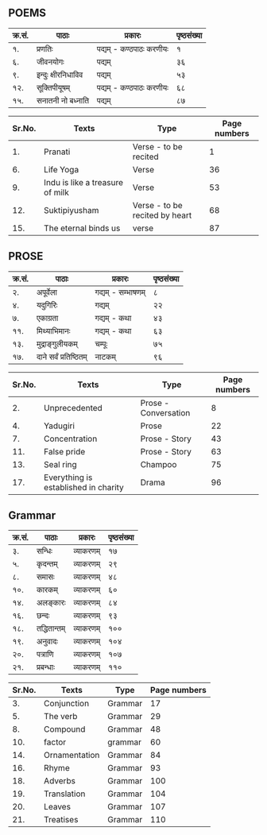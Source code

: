 ## POEMS

|क्र.सं.| पाठाः |प्रकारः|पृष्ठसंख्या|
|-|-|-|-|
|१.| प्रणतिः |पद्यम् - कण्ठपाठः करणीयः |१|
|६.| जीवनयोगः |पद्यम् |३६|
|९.| इन्दुः क्षीरनिधाविव| पद्यम् |५३|
|१२.| सूक्तिपीयूषम् |पद्यम् - कण्ठपाठः करणीयः |६८|
|१५.| सनातनी नो बध्नाति |पद्यम् |८७|

|Sr.No.| Texts | Type |Page numbers|
|-|-|-|-|
|1.| Pranati |Verse - to be recited |1|
|6.| Life Yoga |Verse |36|
|9.| Indu is like a treasure of milk| Verse |53|
|12.| Suktipiyusham |Verse - to be recited by heart |68|
|15.| The eternal binds us |verse |87|

## PROSE
|क्र.सं.| पाठाः |प्रकारः|पृष्ठसंख्या|
|-|-|-|-|
|२.| अपूर्वेला |गद्यम् - सम्भाषणम् |८|
|४.| यदुगिरिः |गद्यम् |२२|
|७.| एकाग्रता |गद्यम् - कथा |४३|
|११.| मिथ्याभिमानः |गद्यम् - कथा |६३|
|१३.| मुद्राङ्गुलीयकम् |चम्पूः |७५|
|१७.| दाने सर्वं प्रतिष्ठितम् |नाटकम् |९६|

|Sr.No.| Texts |Type|Page numbers|
|-|-|-|-|
|2.| Unprecedented |Prose - Conversation |8|
|4.| Yadugiri |Prose |22|
|7.| Concentration |Prose - Story |43|
|11.| False pride |Prose - Story |63|
|13.| Seal ring |Champoo |75|
|17.| Everything is established in charity |Drama |96|

## Grammar

|क्र.सं.| पाठाः |प्रकारः|पृष्ठसंख्या|
|-|-|-|-|
|३.| सन्धिः |व्याकरणम् |१७|
|५.| कृदन्तम् |व्याकरणम् |२९|
|८.| समासः |व्याकरणम् |४८|
|१०.| कारकम् |व्याकरणम् |६०|
|१४.| अलङ्कारः |व्याकरणम् |८४|
|१६.| छन्दः |व्याकरणम् |९३|
|१८.| तद्धितान्तम् |व्याकरणम् |१००|
|१९.| अनुवादः |व्याकरणम् |१०४|
|२०.| पत्राणि |व्याकरणम् |१०७|
|२१.| प्रबन्धाः |व्याकरणम् |११०|

|Sr.No.| Texts |Type|Page numbers|
|-|-|-|-|
|3.| Conjunction |Grammar |17|
|5.| The verb |Grammar |29|
|8.| Compound |Grammar |48|
|10.| factor |grammar |60|
|14.| Ornamentation |Grammar |84|
|16.| Rhyme |Grammar |93|
|18.| Adverbs |Grammar |100|
|19.| Translation |Grammar |104|
|20.| Leaves |Grammar |107|
|21.| Treatises |Grammar |110|
